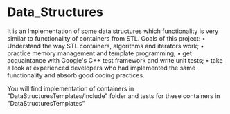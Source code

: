 # Data_Structures

It is an Implementation of some data structures which functionality is very similar to functionality of containers from STL. 
Goals of this project:
•	Understand the way STL containers, algorithms and iterators work;
•	practice memory management and template programming;
•	get acquaintance with Google's C++ test framework and write unit tests;
•	take a look at experienced developers who had implemented the same functionality and absorb good coding practices.

You will find implementation of containers in "DataStructuresTemplates/include" folder and tests for these containers in "DataStructuresTemplates"
